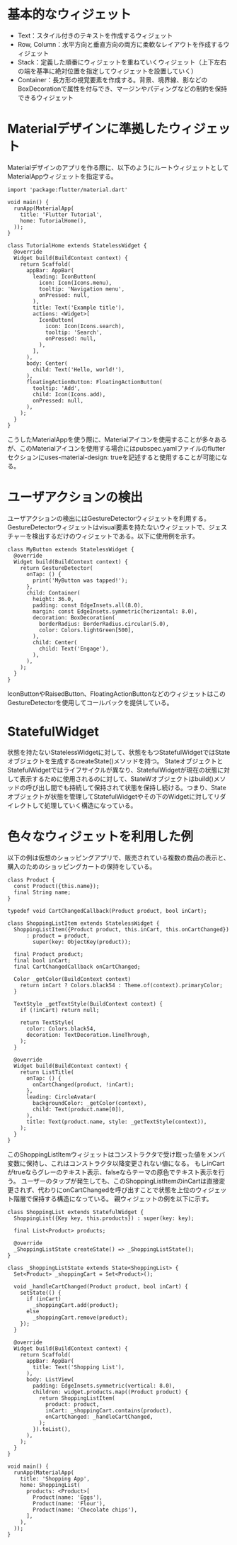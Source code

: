 # 基本的なウィジェット
* Text：スタイル付きのテキストを作成するウィジェット
* Row, Column：水平方向と垂直方向の両方に柔軟なレイアウトを作成するウィジェット
* Stack：定義した順番にウィジェットを重ねていくウィジェット（上下左右の端を基準に絶対位置を指定してウィジェットを設置していく）
* Container：長方形の視覚要素を作成する。背景、境界線、影などのBoxDecorationで属性を付与でき、マージンやパディングなどの制約を保持できるウィジェット

# Materialデザインに準拠したウィジェット
Materialデザインのアプリを作る際に、以下のようにルートウィジェットとしてMaterialAppウィジェットを指定する。

```
import 'package:flutter/material.dart'

void main() {
  runApp(MaterialApp(
    title: 'Flutter Tutorial',
    home: TutorialHome(),
  ));
}

class TutorialHome extends StatelessWidget {
  @override
  Widget build(BuildContext context) {
    return Scaffold(
      appBar: AppBar(
        leading: IconButton(
          icon: Icon(Icons.menu),
          tooltip: 'Navigation menu',
          onPressed: null,
        ),
        title: Text('Example title'),
        actions: <Widget>[
          IconButton(
            icon: Icon(Icons.search),
            tooltip: 'Search',
            onPressed: null,
          ),
        ],
      ),
      body: Center(
        child: Text('Hello, world!'),
      ),
      floatingActionButton: FloatingActionButton(
        tooltip: 'Add',
        child: Icon(Icons.add),
        onPressed: null,
      ),
    );
  }
}
```
こうしたMaterialAppを使う際に、Materialアイコンを使用することが多々あるが、このMaterialアイコンを使用する場合にはpubspec.yamlファイルのflutterセクションにuses-material-design: trueを記述すると使用することが可能になる。

# ユーザアクションの検出
ユーザアクションの検出にはGestureDetectorウィジェットを利用する。GestureDetectorウィジェットはvisual要素を持たないウィジェットで、ジェスチャーを検出するだけのウィジェットである。以下に使用例を示す。
```
class MyButton extends StatelessWidget {
  @override
  Widget build(BuildContext context) {
    return GestureDetector(
      onTap: () {
        print('MyButton was tapped!');
      },
      child: Container(
        height: 36.0,
        padding: const EdgeInsets.all(8.0),
        margin: const EdgeInsets.symmetric(horizontal: 8.0),
        decoration: BoxDecoration(
          borderRadius: BorderRadius.circular(5.0),
          color: Colors.lightGreen[500],
        ),
        child: Center(
          child: Text('Engage'),
        ),
      ),
    );
  }
}
```
IconButtonやRaisedButton、FloatingActionButtonなどのウィジェットはこのGestureDetectorを使用してコールバックを提供している。

# StatefulWidget
状態を持たないStatelessWidgetに対して、状態をもつStatefulWidgetではStateオブジェクトを生成するcreateState()メソッドを持つ。
StateオブジェクトとStatefulWidgetではライフサイクルが異なり、StatefulWidgetが現在の状態に対して表示するために使用されるのに対して、StateWオブジェクトはbuild()メソッドの呼び出し間でも持続して保持されて状態を保持し続ける。つまり、Stateオブジェクトが状態を管理してStatefulWidgetやその下のWidgetに対してリダイレクトして処理していく構造になっている。

# 色々なウィジェットを利用した例
以下の例は仮想のショッピングアプリで、販売されている複数の商品の表示と、購入のためのショッピングカートの保持をしている。
```
class Product {
  const Product({this.name});
  final String name;
}

typedef void CartChangedCallback(Product product, bool inCart);

class ShoppingListItem extends StatelessWidget {
  ShoppingListItem({Product product, this.inCart, this.onCartChanged})
      : product = product,
        super(key: ObjectKey(product));

  final Product product;
  final bool inCart;
  final CartChangedCallback onCartChanged;

  Color _getColor(BuildContext context)
    return inCart ? Colors.black54 : Theme.of(context).primaryColor;
  }

  TextStyle _getTextStyle(BuildContext context) {
    if (!inCart) return null;

    return TextStyle(
      color: Colors.black54,
      decoration: TextDecoration.lineThrough,
    );
  }

  @override
  Widget build(BuildContext context) {
    return ListTitle(
      onTap: () {
        onCartChanged(product, !inCart);
      },
      leading: CircleAvatar(
        backgroundColor: _getColor(context),
        child: Text(product.name[0]),
      ),
      title: Text(product.name, style: _getTextStyle(context)), 
    );
  }
}
```
このShoppingListItemウィジェットはコンストラクタで受け取った値をメンバ変数に保持し、これはコンストラクタ以降変更されない値になる。
もしinCartがtrueならグレーのテキスト表示、falseならテーマの原色でテキスト表示を行う。
ユーザーのタップが発生しても、このShoppingListItemのinCartは直接変更されず、代わりにonCartChangedを呼び出すことで状態を上位のウィジェット階層で保持する構造になっている。
親ウィジェットの例を以下に示す。
```
class ShoppingList extends StatefulWidget {
  ShoppingList({Key key, this.products}) : super(key: key);

  final List<Product> products;

  @override
  _ShoppingListState createState() => _ShoppingListState();
}

class _ShoppingListState extends State<ShoppingList> {
  Set<Product> _shoppingCart = Set<Product>();

  void _handleCartChanged(Product product, bool inCart) {
    setState(() {
      if (inCart)
        _shoppingCart.add(product);
      else
        _shoppingCart.remove(product);
    });
  }

  @override
  Widget build(BuildContext context) {
    return Scaffold(
      appBar: AppBar(
        title: Text('Shopping List'),
      ),
      body: ListView(
        padding: EdgeInsets.symmetric(vertical: 8.0),
        children: widget.products.map((Product product) {
          return ShoppingListItem(
            product: product,
            inCart: _shoppingCart.contains(product),
            onCartChanged: _handleCartChanged,
          );
        }).toList(),
      ),
    );
  }
}

void main() {
  runApp(MaterialApp(
    title: 'Shopping App',
    home: ShoppingList(
      products: <Product>[
        Product(name: 'Eggs'),
        Product(name: 'Flour'),
        Product(name: 'Chocolate chips'),
      ],
    ),
  ));
}

